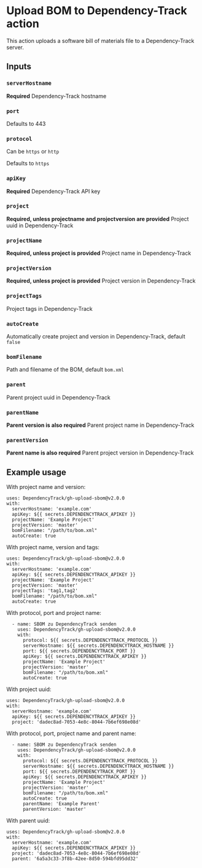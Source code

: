 # Upload BOM to Dependency-Track action

This action uploads a software bill of materials file to a Dependency-Track server.

## Inputs

### `serverHostname`

**Required** Dependency-Track hostname

### `port`

Defaults to 443

### `protocol`

Can be `https` or `http`

Defaults to `https`

### `apiKey`

**Required** Dependency-Track API key

### `project`

**Required, unless projectname and projectversion are provided** Project uuid in Dependency-Track

### `projectName`

**Required, unless project is provided** Project name in Dependency-Track

### `projectVersion`

**Required, unless project is provided** Project version in Dependency-Track

### `projectTags`

Project tags in Dependency-Track

### `autoCreate`

Automatically create project and version in Dependency-Track, default `false`

### `bomFilename`

Path and filename of the BOM, default `bom.xml`

### `parent`

Parent project uuid in Dependency-Track

### `parentName`

**Parent version is also required** Parent project name in Dependency-Track

### `parentVersion`

**Parent name is also required** Parent project version in Dependency-Track

## Example usage

With project name and version:
```
uses: DependencyTrack/gh-upload-sbom@v2.0.0
with:
  serverHostname: 'example.com'
  apiKey: ${{ secrets.DEPENDENCYTRACK_APIKEY }}
  projectName: 'Example Project'
  projectVersion: 'master'
  bomFilename: "/path/to/bom.xml"
  autoCreate: true
```

With project name, version and tags:
```
uses: DependencyTrack/gh-upload-sbom@v2.0.0
with:
  serverHostname: 'example.com'
  apiKey: ${{ secrets.DEPENDENCYTRACK_APIKEY }}
  projectName: 'Example Project'
  projectVersion: 'master'
  projectTags: 'tag1,tag2'
  bomFilename: "/path/to/bom.xml"
  autoCreate: true
```

With protocol, port and project name:
```
  - name: SBOM zu DependencyTrack senden
    uses: DependencyTrack/gh-upload-sbom@v2.0.0
    with:
      protocol: ${{ secrets.DEPENDENCYTRACK_PROTOCOL }}
      serverHostname: ${{ secrets.DEPENDENCYTRACK_HOSTNAME }}
      port: ${{ secrets.DEPENDENCYTRACK_PORT }}
      apiKey: ${{ secrets.DEPENDENCYTRACK_APIKEY }}
      projectName: 'Example Project'
      projectVersion: 'master'
      bomFilename: "/path/to/bom.xml"
      autoCreate: true
```

With project uuid:
```
uses: DependencyTrack/gh-upload-sbom@v2.0.0
with:
  serverHostname: 'example.com'
  apiKey: ${{ secrets.DEPENDENCYTRACK_APIKEY }}
  project: 'dadec8ad-7053-4e8c-8044-7b6ef698e08d'
```

With protocol, port, project name and parent name:
```
  - name: SBOM zu DependencyTrack senden
    uses: DependencyTrack/gh-upload-sbom@v2.0.0
    with:
      protocol: ${{ secrets.DEPENDENCYTRACK_PROTOCOL }}
      serverHostname: ${{ secrets.DEPENDENCYTRACK_HOSTNAME }}
      port: ${{ secrets.DEPENDENCYTRACK_PORT }}
      apiKey: ${{ secrets.DEPENDENCYTRACK_APIKEY }}
      projectName: 'Example Project'
      projectVersion: 'master'
      bomFilename: "/path/to/bom.xml"
      autoCreate: true
      parentName: 'Example Parent'
      parentVersion: 'master'
```

With parent uuid:
```
uses: DependencyTrack/gh-upload-sbom@v2.0.0
with:
  serverHostname: 'example.com'
  apiKey: ${{ secrets.DEPENDENCYTRACK_APIKEY }}
  project: 'dadec8ad-7053-4e8c-8044-7b6ef698e08d'
  parent: '6a5a3c33-3f8b-42ee-8d50-594bfd95dd32'
```


